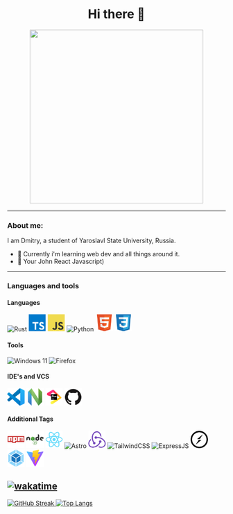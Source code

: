 <div align="center">
  <h1>Hi there 👋</h1>
  <img src="https://media1.tenor.com/m/RvTdiWcK6lYAAAAC/aesthetic-cyber.gif" width="400" height="400"></img>
<!--   <img src="https://pixel-profile.vercel.app/api/github-stats?username=CyberCaban&screen_effect=false&background=linear-gradient(to%20bottom%20right%2C%20%2374dcc4%2C%20%234597e9)"></div> -->
</div>

---

### About me:
I am Dmitry, a student of Yaroslavl State University, Russia.
- 🌱 Currently i'm learning web dev and all things around it.
- 💬 Your John React Javascript)

---

### Languages and tools
<div>
  <label for="languages"><h4>Languages</h4><label/>
    <div name="languages">
      <img src="https://cdn.jsdelivr.net/gh/devicons/devicon@latest/icons/rust/rust-line.svg" title="Rust" alt="Rust" width="40" height="40"/>
      <img src="https://github.com/devicons/devicon/blob/master/icons/typescript/typescript-original.svg" title="Typescript" alt="Typescript" width="40" height="40"/>
      <img src="https://github.com/devicons/devicon/blob/master/icons/javascript/javascript-original.svg" title="JabaScript" alt="JavaScript" width="40" height="40"/>
      <img src="https://cdn.jsdelivr.net/gh/devicons/devicon@latest/icons/python/python-original.svg" title="Python" alt="Python" width="40" height="40"/>
      <img src="https://github.com/devicons/devicon/blob/master/icons/html5/html5-original.svg" title="HTML5" alt="HTML5" width="40" height="40"/>
      <img src="https://github.com/devicons/devicon/blob/master/icons/css3/css3-original.svg" title="CSS" alt="CSS" width="40" height="40"/>
    <div/>
  <label for="tools"><h4>Tools</h4></label>
  <div name="tools">
      <!--       <img src="" title="ex" alt="ex" width="40" height="40"/> -->
      <img src="https://cdn.jsdelivr.net/gh/devicons/devicon@latest/icons/windows11/windows11-original.svg" title="Windows 11" alt="Windows 11" width="40" height="40"/>
<!--       <img src="https://cdn.jsdelivr.net/gh/devicons/devicon@latest/icons/chrome/chrome-original.svg" title="Chrome" alt="Chrome" width="40" height="40"/> -->
      <img src="https://cdn.jsdelivr.net/gh/devicons/devicon@latest/icons/firefox/firefox-original.svg" title="Firefox" alt="Firefox" width="40" height="40"/>
  </div>
  <label for="IDE's"><h4>IDE's and VCS</h4><label/>
    <div name="IDE's">
      <img src="https://github.com/devicons/devicon/blob/master/icons/vscode/vscode-original.svg" title="VSCode" alt="VSCode" width="40" height="40"/>
      <img src="https://github.com/devicons/devicon/blob/master/icons/neovim/neovim-original.svg" title="NeoVim" alt="NeoVim" width="40" height="40"/>
      <img src="https://github.com/devicons/devicon/blob/master/icons/jetbrains/jetbrains-original.svg" title="JetBrains" alt="JetBrains" width="40" height="40"/>
      <img src="https://github.com/devicons/devicon/blob/master/icons/github/github-original.svg" title="GitHub" alt="GitHub" width="40" height="40"/>
    <div/>
       <label for="libs"><h4>Additional Tags</h4><label/>
    <div name="libs">
      <img src="https://github.com/devicons/devicon/blob/master/icons/npm/npm-original-wordmark.svg" title="NPM" alt="NPM" width="40" height="40"/>
      <img src="https://github.com/devicons/devicon/blob/master/icons/nodejs/nodejs-original-wordmark.svg" title="NodeJS" alt="NodeJS" width="40" height="40"/>
      <img src="https://github.com/devicons/devicon/blob/master/icons/react/react-original.svg" title="React" alt="React" width="40" height="40"/>
      <img src="https://cdn.jsdelivr.net/gh/devicons/devicon@latest/icons/astro/astro-original.svg" title="Astro" alt="Astro" width="40" height="40"/>
      <img src="https://github.com/devicons/devicon/blob/master/icons/redux/redux-original.svg" title="ReduxToolKit" alt="ReduxToolKit" width="40" height="40"/>
      <img src="https://cdn.jsdelivr.net/gh/devicons/devicon@latest/icons/tailwindcss/tailwindcss-original.svg" title="TailwindCSS" alt="TailwindCSS" width="40" height="40"/>
      <img src="https://cdn.jsdelivr.net/gh/devicons/devicon@latest/icons/express/express-original.svg" title="ExpressJS" alt="ExpressJS" width="40" height="40"/>
      <img src="https://github.com/devicons/devicon/blob/master/icons/socketio/socketio-original.svg" title="SocketIO" alt="SocketIO" width="40" height="40"/>
      <img src="https://github.com/devicons/devicon/blob/master/icons/webpack/webpack-original.svg" title="Webpack" alt="Webpack" width="40" height="40"/>
      <img src="https://github.com/devicons/devicon/blob/master/icons/vitejs/vitejs-original.svg" title="Vite" alt="Vite" width="40" height="40"/>
    <div/>
</div>

[![wakatime](https://wakatime.com/badge/user/018c78ca-a336-4935-b7b3-14d86c16682a.svg)](https://wakatime.com/@018c78ca-a336-4935-b7b3-14d86c16682a)
---

<div>
  <a href="https://git.io/streak-stats">
    <img alt="GitHub Streak" src="https://streak-stats.demolab.com?user=CyberCaban&theme=transparent&hide_border=true&date_format=j%20M%5B%20Y%5D"/>
  </a>
  <a href="https://github.com/anuraghazra/github-readme-stats">
    <img alt="Top Langs" src="https://github-readme-stats.vercel.app/api/top-langs/?username=CyberCaban&theme=transparent&hide_border=true"/>
  </a>
</div>

<!--
**CyberCaban/CyberCaban** is a ✨ _special_ ✨ repository because its `README.md` (this file) appears on your GitHub profile.

Here are some ideas to get you started:

- 🔭 I’m currently working on ...
- 🌱 I’m currently learning ...
- 👯 I’m looking to collaborate on ...
- 🤔 I’m looking for help with ...
- 💬 Ask me about ...
- 📫 How to reach me: ...
- 😄 Pronouns: ...
- ⚡ Fun fact: ...
-->
